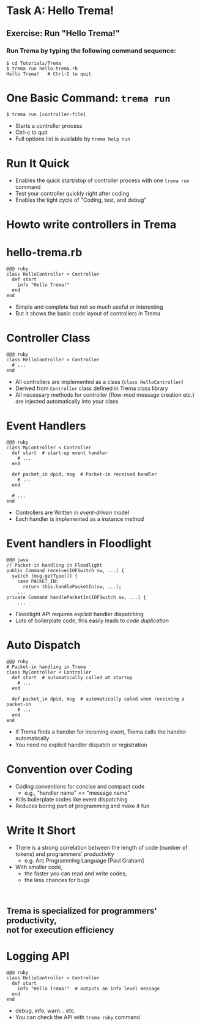 <!SLIDE>
# Task A: Hello Trema! #########################################################


<!SLIDE commandline>
## Exercise: Run "Hello Trema!" ################################################

### Run Trema by typing the following command sequence:

	$ cd Tutorials/Trema
	$ trema run hello-trema.rb
	Hello Trema!   # Ctrl-C to quit


<!SLIDE small>
# One Basic Command: `trema run` ###############################################

	$ trema run [controller-file]

* Starts a controller process
* Ctrl-c to quit
* Full options list is available by `trema help run`


<!SLIDE small transition=uncover>
# Run It Quick #################################################################

* Enables the quick start/stop of controller process with one `trema run` command
* Test your controller quickly right after coding
* Enables the tight cycle of "Coding, test, and debug"


<!SLIDE small>
# Howto write controllers in Trema #############################################


<!SLIDE small>
# hello-trema.rb ###############################################################

	@@@ ruby
	class HelloController < Controller
	  def start
	    info "Hello Trema!"
	  end
	end

* Simple and complete but not so much useful or interesting
* But it shows the basic code layout of controllers in Trema


<!SLIDE small>
# Controller Class #############################################################

	@@@ ruby
	class HelloController < Controller
	  # ...
	end

* All controllers are implemented as a class (`class HelloController`)
* Derived from `Controller` class defined in Trema class library
* All necessary methods for controller (flow-mod message creation etc.) are injected automatically into your class


<!SLIDE small>
# Event Handlers ###############################################################

	@@@ ruby
	class MyController < Controller
	  def start  # start-up event handler
	    # ...
	  end
	      
	  def packet_in dpid, msg  # Packet-in received handler
	    # ...
	  end
	
	  # ...
	end

* Controllers are Written in <i>event-driven</i> model
* Each handler is implemented as a instance method


<!SLIDE small>
# Event handlers in Floodlight #################################################

	@@@ java
	// Packet-in handling in Floodlight
	public Command receive(IOFSwitch sw, ...) {
	  switch (msg.getType()) {
	    case PACKET_IN:
	      return this.handlePacketIn(sw, ...);
	    ...
	private Command handlePacketIn(IOFSwitch sw, ...) {
	    ...

* Floodlight API requires explicit handler dispatching
* Lots of boilerplate code, this easily leads to <i>code duplication</i>


<!SLIDE small>
# Auto Dispatch ################################################################

	@@@ ruby
	# Packet-in handling in Trema
	class MyController < Controller
	  def start  # automatically called at startup
	    # ...
	  end
	      
	  def packet_in dpid, msg  # automatically caled when receiving a packet-in
	    # ...
	  end
	end

* If Trema finds a handler for incoming event, Trema calls the handler automatically
* You need no explicit handler dispatch or registration


<!SLIDE small transition=uncover>
# Convention over Coding #######################################################

* Coding conventions for concise and compact code
  * e.g., "handler name" == "message name"
* Kills boilerplate codes like event dispatching
* Reduces boring part of programming and make it fun


<!SLIDE small>
# Write It Short ################################################################

* There is a strong correlation between the length of code (number of tokens) and programmers' productivity
  * e.g. Arc Programming Language [Paul Graham]
* With smaller code,
  * the faster you can read and write codes,
  * the less chances for bugs

<br />

## Trema is specialized for <b>programmers' productivity</b>, <br /> not for execution efficiency


<!SLIDE small>
# Logging API ##################################################################

	@@@ ruby
	class HelloController < Controller
	  def start
	    info "Hello Trema!"	 # outputs an info level message
	  end
	end

* debug, info, warn... etc.
* You can check the API with `trema ruby` command

